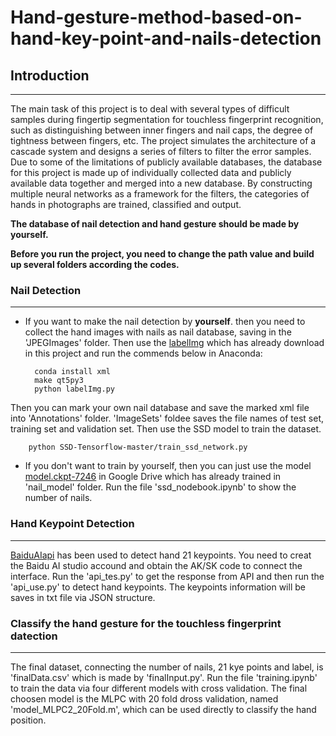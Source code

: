 # Hand-gesture-method-based-on-hand-key-point-and-nails-detection

## Introduction
----------------------
The main task of this project is to deal with several types of difficult samples during fingertip segmentation for touchless fingerprint recognition, such as distinguishing between inner fingers and nail caps, the degree of tightness between fingers, etc. The project simulates the architecture of a cascade system and designs a series of filters to filter the error samples. Due to some of the limitations of publicly available databases, the database for this project is made up of individually collected data and publicly available data together and merged into a new database. By constructing multiple neural networks as a framework for the filters, the categories of hands in photographs are trained, classified and output.

**The database of nail detection and hand gesture should be made by yourself.**

**Before you run the project, you need to change the path value and build up several folders according the codes.**

### Nail Detection
----------------------
- If you want to make the nail detection by **yourself**. then you need to collect the hand images with nails as nail database, saving in the 'JPEGImages' folder. Then use the [labelImg](https://github.com/tzutalin/labelImg) which has already download in this project and run the commends below in Anaconda:

        conda install xml
        make qt5py3
        python labelImg.py

Then you can mark your own nail database and save the marked xml file into 'Annotations' folder. 'ImageSets' foldee saves the file names of test set, training set and validation set. Then use the SSD model to train the dataset. 

        python SSD-Tensorflow-master/train_ssd_network.py

- If you don't want to train by yourself, then you can just use the model [model.ckpt-7246](https://drive.google.com/drive/folders/1y6PYxfgHO4YOOAjF1XKzuU-DzhTnzd-O?usp=sharing) in Google Drive which has already trained in 'nail_model' folder. Run the file 'ssd_nodebook.ipynb' to show the number of nails.


### Hand Keypoint Detection
----------------------
[BaiduAIapi](https://ai.baidu.com/tech/body/hand) has been used to detect hand 21 keypoints. You need to creat the Baidu AI studio accound and obtain the AK/SK code to connect the interface. Run the 'api_tes.py' to get the response from API and then run the 'api_use.py' to detect hand keypoints. The keypoints information will be saves in txt file via JSON structure.


### Classify the hand gesture for the touchless fingerprint datection
----------------------
The final dataset, connecting the number of nails, 21 kye points and label, is 'finalData.csv' which is made by 'finalInput.py'. Run the file 'training.ipynb' to train the data via four different models with cross validation. The final choosen model is the MLPC with 20 fold dross validation, named 'model_MLPC2_20Fold.m', which can be used directly to classify the hand position.

